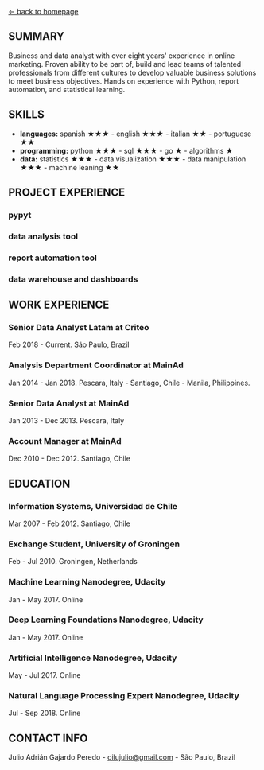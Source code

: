 [<- back to homepage](index.md)


## SUMMARY
Business and data analyst with over eight years' experience in online marketing.
Proven ability to be part of, build and lead teams of talented professionals from
different cultures to develop valuable business solutions to meet business objectives.
Hands on experience with Python, report automation, and statistical learning.


## SKILLS
- **languages:** spanish ★★★ - english ★★★ - italian ★★ - portuguese ★★
- **programming:** python ★★★ - sql ★★★ - go ★ - algorithms ★
- **data:** statistics ★★★ - data visualization ★★★ - data manipulation ★★★ - 
machine leaning ★★ 


## PROJECT EXPERIENCE
### pypyt
### data analysis tool
### report automation tool
### data warehouse and dashboards


## WORK EXPERIENCE
### Senior Data Analyst Latam at Criteo
Feb 2018 - Current. São Paulo, Brazil
### Analysis Department Coordinator at MainAd
Jan 2014 - Jan 2018. Pescara, Italy - Santiago, Chile - Manila, Philippines.
### Senior Data Analyst at MainAd
Jan 2013 - Dec 2013. Pescara, Italy
### Account Manager at MainAd
Dec 2010 - Dec 2012. Santiago, Chile


## EDUCATION
### Information Systems, Universidad de Chile
Mar 2007 - Feb 2012. Santiago, Chile
### Exchange Student, University of Groningen
Feb - Jul 2010. Groningen, Netherlands
### Machine Learning Nanodegree, Udacity
Jan - May 2017. Online
### Deep Learning Foundations Nanodegree, Udacity
Jan - May 2017. Online
### Artificial Intelligence Nanodegree, Udacity
May - Jul 2017. Online
### Natural Language Processing Expert Nanodegree, Udacity
Jul - Sep 2018. Online


## CONTACT INFO
 Julio Adrián Gajardo Peredo - oilujulio@gmail.com - São Paulo, Brazil

